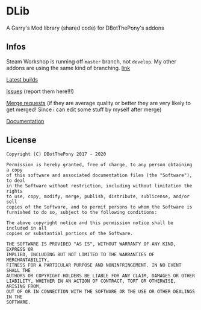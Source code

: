 # DLib

A Garry's Mod library (shared code) for DBotThePony's addons

## Infos

Steam Workshop is running off `master` branch, not `develop`. My other addons are using the same kind of branching.
[link](https://steamcommunity.com/sharedfiles/filedetails/?id=1153306104)

[Latest builds](https://gitlab.com/DBotThePony/DLib/-/jobs)

[Issues](https://gitlab.com/DBotThePony/DLib/issues) (report them here!!!)

[Merge requests](https://gitlab.com/DBotThePony/DLib/merge_requests)
(if they are average quality or better they are very likely to get merged! Since i can edit some stuff by myself after merge)

[Documentation](https://gitlab.com/DBotThePony/DLib/-/wikis/home)

## License

```
Copyright (C) DBotThePony 2017 - 2020

Permission is hereby granted, free of charge, to any person obtaining a copy
of this software and associated documentation files (the "Software"), to deal
in the Software without restriction, including without limitation the rights
to use, copy, modify, merge, publish, distribute, sublicense, and/or sell
copies of the Software, and to permit persons to whom the Software is
furnished to do so, subject to the following conditions:

The above copyright notice and this permission notice shall be included in all
copies or substantial portions of the Software.

THE SOFTWARE IS PROVIDED "AS IS", WITHOUT WARRANTY OF ANY KIND, EXPRESS OR
IMPLIED, INCLUDING BUT NOT LIMITED TO THE WARRANTIES OF MERCHANTABILITY,
FITNESS FOR A PARTICULAR PURPOSE AND NONINFRINGEMENT. IN NO EVENT SHALL THE
AUTHORS OR COPYRIGHT HOLDERS BE LIABLE FOR ANY CLAIM, DAMAGES OR OTHER
LIABILITY, WHETHER IN AN ACTION OF CONTRACT, TORT OR OTHERWISE, ARISING FROM,
OUT OF OR IN CONNECTION WITH THE SOFTWARE OR THE USE OR OTHER DEALINGS IN THE
SOFTWARE.
```
